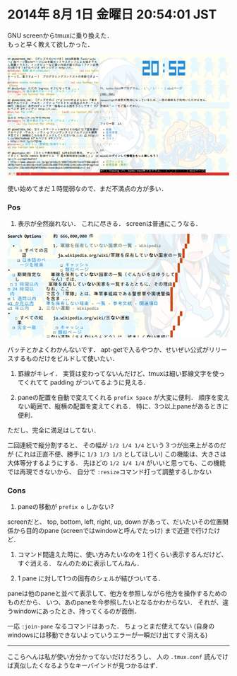 2014年  8月  1日 金曜日 20:54:01 JST
===

GNU screenからtmuxに乗り換えた．  
もっと早く教えて欲しかった．

![](../../img/140801.png)

使い始めてまだ１時間弱なので、まだ不満点の方が多い．

### Pos

1. 表示が全然崩れない．
これに尽きる．
screenは普通にこうなる．

![](../../img/140801b.png)

パッチとかよくわかんないです．
apt-getで入るやつか、せいぜい公式がリリースするものだけをビルドして使いたい．

1. 罫線がキレイ．
実質は変わってないんだけど、tmuxは細い罫線文字を使ってくれてて
padding
がついてるように見える．

1. paneの配置を自動で変えてくれる `prefix Space` が大変に便利．
順序を変えない範囲で、縦横の配置を変えてくれる．
特に、3つ以上paneがあるときに便利．

ただし、完全に満足はしてない．

二回連続で縦分割すると、
その幅が `1/2 1/4 1/4` という３つが出来上がるのだが
(これは正直不便、勝手に `1/3 1/3 1/3` としてほしい)
この機能は、大きさは大体等分するようにする．
先ほどの `1/2 1/4 1/4` がいいと思っても、この機能では再現できないから、
自分で `:resize`コマンド打って調整するしかない

### Cons

1. paneの移動が `prefix o` しかない?

screenだと、
top, bottom, left, right, up, down
があって、だいたいその位置関係から目的のpane
(screenではwindowと呼んでたっけ)
まで近道で行けたけど．

1. コマンド間違えた時に、使い方みたいなのを１行くらい表示するんだけど、すぐ消える．
なんのために表示してんねん．

1. 1 pane に対して1つの固有のシェルが結びついてる．

paneは他のpaneと並べて表示して、他方を参照しながら他方を操作するためのものだから、
いつ、あのpaneを今参照したいとなるかわからない．
それが、違うwindowにあったとき、持ってくるのが面倒．

一応 `:join-pane` なるコマンドはあった．
ちょっとまだ使えてない
(自身のwindowsには移動できないよっていうエラーが一瞬だけ出てすぐ消える)

---

ここらへんは私が使い方分かってないだけだろうし、
人の `.tmux.conf` 読んでけば真似したくなるようなキーバインドが見つかるはず．
